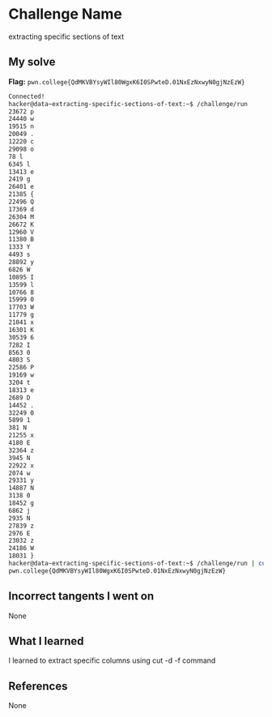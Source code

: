 # Challenge Name
extracting specific sections of text

## My solve
**Flag:** `pwn.college{QdMKVBYsyWIl80WgxK6I0SPwteD.01NxEzNxwyN0gjNzEzW}`

```bash
Connected!
hacker@data~extracting-specific-sections-of-text:~$ /challenge/run
23672 p
24440 w
19515 n
20049 .
12220 c
29098 o
78 l
6345 l
13413 e
2419 g
26401 e
21385 {
22496 Q
17369 d
26304 M
26672 K
12960 V
11380 B
1333 Y
4493 s
28892 y
6826 W
10895 I
13599 l
10766 8
15999 0
17703 W
11779 g
21041 x
16301 K
30539 6
7282 I
8563 0
4803 S
22586 P
19169 w
3204 t
18313 e
2689 D
14452 .
32249 0
5899 1
381 N
21255 x
4180 E
32364 z
3945 N
22922 x
2074 w
29331 y
14887 N
3138 0
18452 g
6862 j
2935 N
27839 z
2976 E
23032 z
24186 W
18031 }
hacker@data~extracting-specific-sections-of-text:~$ /challenge/run | cut -d " " -f 2 | tr -d "\n"
pwn.college{QdMKVBYsyWIl80WgxK6I0SPwteD.01NxEzNxwyN0gjNzEzW}
```
## Incorrect tangents I went on
None

## What I learned
I learned  to extract specific columns using cut -d -f command

## References 
None
